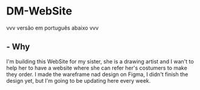 # DM-WebSite

vvv versão em português abaixo vvv

## - Why

I'm building this WebSite for my sister, she is a drawing artist and I wan't to help her to have a website where she can refer her's costumers to make they order.
I made the wareframe nad design on Figma, I didn't finish the design yet, but I'm going to be updating here every week.
